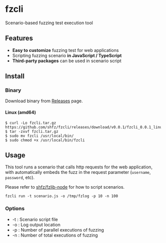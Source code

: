 # fzcli

Scenario-based fuzzing test execution tool

## Features

- **Easy to customize** fuzzing test for web applications
- Scripting fuzzing scenario **in JavaScript / TypeScript**
- **Third-party packages** can be used in scenario script

## Install

### Binary

Download binary from [Releases](https://github.com/shfz/fzcli/releases) page.

#### Linux (amd64)

```
$ curl -Lo fzcli.tar.gz https://github.com/shfz/fzcli/releases/download/v0.0.1/fzcli_0.0.1_linux_amd64.tar.gz
$ tar -zxvf fzcli.tar.gz
$ sudo mv fzcli /usr/local/bin/
$ sudo chmod +x /usr/local/bin/fzcli
```

## Usage

This tool runs a scenario that calls http requests for the web application, with automatically embeds the fuzz in the request parameter (`username`, `password`, etc).

Please refer to [shfz/fzlib-node](https://github.com/shfz/fzlib-node) for how to script scenarios.

```
fzcli run -t scenario.js -o /tmp/fzlog -p 10 -n 100
```

### Options

- -t : Scenario script file
- -o : Log output location
- -p : Number of parallel executions of fuzzing
- -n : Number of total executions of fuzzing

